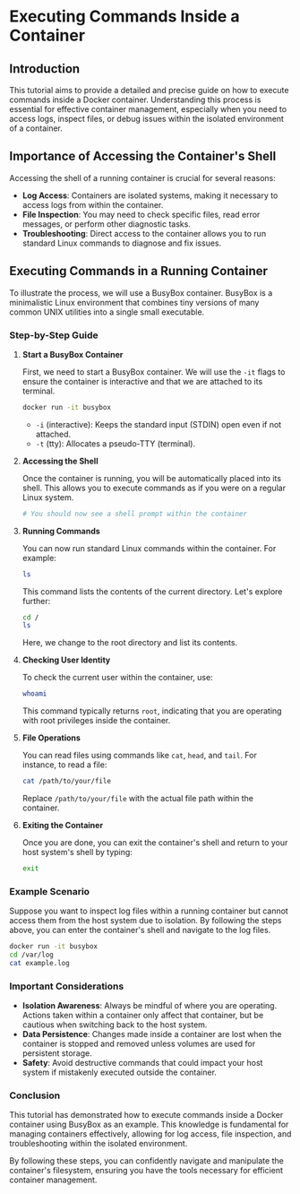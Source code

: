 # Executing Commands Inside a Container

## Introduction

This tutorial aims to provide a detailed and precise guide on how to execute commands inside a Docker container. Understanding this process is essential for effective container management, especially when you need to access logs, inspect files, or debug issues within the isolated environment of a container.

## Importance of Accessing the Container's Shell

Accessing the shell of a running container is crucial for several reasons:

- **Log Access**: Containers are isolated systems, making it necessary to access logs from within the container.
- **File Inspection**: You may need to check specific files, read error messages, or perform other diagnostic tasks.
- **Troubleshooting**: Direct access to the container allows you to run standard Linux commands to diagnose and fix issues.

## Executing Commands in a Running Container

To illustrate the process, we will use a BusyBox container. BusyBox is a minimalistic Linux environment that combines tiny versions of many common UNIX utilities into a single small executable.

### Step-by-Step Guide

1. **Start a BusyBox Container**

   First, we need to start a BusyBox container. We will use the `-it` flags to ensure the container is interactive and that we are attached to its terminal.

   ```sh
   docker run -it busybox
   ```

   - `-i` (interactive): Keeps the standard input (STDIN) open even if not attached.
   - `-t` (tty): Allocates a pseudo-TTY (terminal).

2. **Accessing the Shell**

   Once the container is running, you will be automatically placed into its shell. This allows you to execute commands as if you were on a regular Linux system.

   ```sh
   # You should now see a shell prompt within the container
   ```

3. **Running Commands**

   You can now run standard Linux commands within the container. For example:

   ```sh
   ls
   ```

   This command lists the contents of the current directory. Let's explore further:

   ```sh
   cd /
   ls
   ```

   Here, we change to the root directory and list its contents.

4. **Checking User Identity**

   To check the current user within the container, use:

   ```sh
   whoami
   ```

   This command typically returns `root`, indicating that you are operating with root privileges inside the container.

5. **File Operations**

   You can read files using commands like `cat`, `head`, and `tail`. For instance, to read a file:

   ```sh
   cat /path/to/your/file
   ```

   Replace `/path/to/your/file` with the actual file path within the container.

6. **Exiting the Container**

   Once you are done, you can exit the container's shell and return to your host system's shell by typing:

   ```sh
   exit
   ```

### Example Scenario

Suppose you want to inspect log files within a running container but cannot access them from the host system due to isolation. By following the steps above, you can enter the container's shell and navigate to the log files.

```sh
docker run -it busybox
cd /var/log
cat example.log
```

### Important Considerations

- **Isolation Awareness**: Always be mindful of where you are operating. Actions taken within a container only affect that container, but be cautious when switching back to the host system.
- **Data Persistence**: Changes made inside a container are lost when the container is stopped and removed unless volumes are used for persistent storage.
- **Safety**: Avoid destructive commands that could impact your host system if mistakenly executed outside the container.

### Conclusion

This tutorial has demonstrated how to execute commands inside a Docker container using BusyBox as an example. This knowledge is fundamental for managing containers effectively, allowing for log access, file inspection, and troubleshooting within the isolated environment.

By following these steps, you can confidently navigate and manipulate the container's filesystem, ensuring you have the tools necessary for efficient container management.
